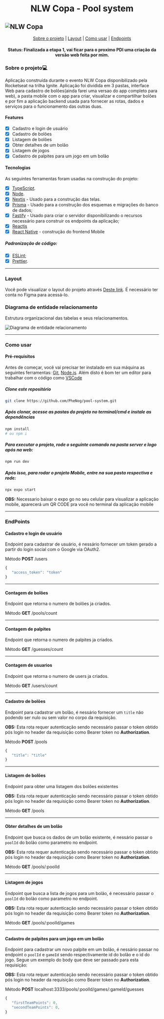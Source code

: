 
<h1 align="center">NLW Copa - Pool system</h1>

![NLW Copa](https://user-images.githubusercontent.com/40326598/200138387-f97fb545-6de7-47aa-9d8f-a71f11ecb6a1.png)
---


<p align="center">
 <a href="#sobre-o-projeto">Sobre o projeto</a> |
 <a href="#layout">Layout</a> | 
 <a href="#como-usar">Como usar</a> | 
  <a href="#endpoints">Endpoints</a> 
</p>

<h4 align="center">
	 Status: Finalizada a etapa 1, vai ficar para o proximo PDI uma criação da versão web feita por mim.
</h4>
 
### Sobre o projeto💻

  Aplicação construída durante o evento NLW Copa disponibilizado pela Rocketseat na trilha Ignite. Aplicação foi dividida em 3 pastas, interface Web para cadastro de bolões(ainda farei uma versao do app completo para web), a pasta mobile com o app para criar, visualizar e compartilhar bolões e por fim a aplicação backend usada para fornecer as rotas, dados e serviços para o funcionamento das outras duas.

#### Features

- [X] Cadastro e login de usuário
- [X] Cadastro de bolões
- [X] Listagem de bolões
- [X] Obter detalhes de um bolão
- [X] Listagem de jogos
- [X] Cadastro de palpites para um jogo em um bolão

#### Tecnologias

As seguintes ferramentas foram usadas na construção do projeto:

- [x] [TypeScript](https://www.typescriptlang.org/).
- [X] [Node](https://nodejs.org/pt-br/).
- [x] [Nextjs](https://nextjs.org/) - Usado para a construção das telas.
- [x] [Prisma](https://www.prisma.io/) - Usado para a construção dos esquemas e migrações do banco de dados;
- [x] [Fastify](https://www.fastify.io/) - Usado para criar o servidor disponibilizando o recursos necessário para construir os endpoints da aplicação;
- [x] [Reactjs](https://reactjs.org/)
- [x] [React Native](https://reactnative.dev/) - construção do frontend Mobile

##### Padronização de código:

- [x] [ESLint](https://eslint.org/);
- [x] [Prettier](https://prettier.io/).
___
### Layout
Você pode visualizar o layout do projeto através [Deste link](https://www.figma.com/file/VnnLfmov3ZBOOG78Llhy06/Bol%C3%A3o-da-Copa-(Community)). É necessário ter conta no Figma para acessá-lo.

### Diagrama de entidade relacionamento

Estrutura organizacional das tabelas e seus relacionamentos.

![Diagrama de entidade relacionamento](https://user-images.githubusercontent.com/40326598/200139682-700f829e-eba1-4c41-a5a5-4a7e21fac9aa.png)

---

### Como usar
#### Pré-requisitos

Antes de começar, você vai precisar ter instalado em sua máquina as seguintes ferramentas:
[Git](https://git-scm.com), [Node.js](https://nodejs.org/en/). Além disto é bom ter um editor para trabalhar com o código como [VSCode](https://code.visualstudio.com/)

##### Clone este repositório
```bash
git clone https://github.com/PheNog/pool-system.git
```
##### Após clonar, acesse as pastas do projeto no terminal/cmd e instale as dependências
```bash
npm install
# ou npm i
```

##### Para executar o projeto, rode o seguinte comando  na pasta server e logo após na web:
```bash
npm run dev
```

##### Após isso, para rodar o projeto Mobile, entre na sua pasta respectiva e rode:

```bash
npx expo start
```
**OBS:**  Necessario baixar o expo go no seu celular para visualizar a aplicação mobile, aparecerá um QR CODE pra você no terminal da aplicação mobile

___


### EndPoints

#### Cadastro e login de usuário
Endpoint para cadastrar de usuário, é nessário fornecer um token gerado a partir do login social com o Google via OAuth2.

Método **POST** /users

```typescript
{
   "access_token": "token"
}
```
___

#### Contagem de bolões
Endpoint que retorna o numero de bolões ja criados.

Método **GET** /pools/count
___

#### Contagem de palpites
Endpoint que retorna o numero de palpites ja criados.

Método **GET** /guesses/count
___

#### Contagem de usuarios
Endpoint que retorna o numero de users ja criados.

Método **GET** /users/count
___

#### Cadastro de bolões
Endpoint para cadastrar um bolão, é nessário fornecer um `title` não podendo ser nulo ou sem valor no corpo da requisição. 

**OBS:** Esta rota requer autenticação sendo necessário passar o token obtido pós login no header da requisição como Bearer token no **Authorization**. 

Método **POST** /pools

```typescript
{
   "title": "title"
}
```
___
#### Listagem de bolões
Endpoint para obter uma listagem dos bolões existentes

**OBS:** Esta rota requer autenticação sendo necessário passar o token obtido pós login no header da requisição como Bearer token no **Authorization**. 

Método **GET** /pools
___
#### Obter detalhes de um bolão
Endpoint que busca os dados de um bolão existente, é nessário passar o `poolId` do bolão como parametro no endpoint. 

**OBS:** Esta rota requer autenticação sendo necessário passar o token obtido pós login no header da requisição como Bearer token no **Authorization**. 

Método **GET** /pools/:poolId
___
#### Listagem de jogos
Endpoint que busca a lista de jogos para um bolão, é necessário passar o `poolId` do bolão como parametro no endpoint. 

**OBS:** Esta rota requer autenticação sendo necessário passar o token obtido pós login no header da requisição como Bearer token no **Authorization**. 

Método **GET** /pools/:poolId/games
___
#### Cadastro de palpites para um jogo em um bolão
Endpoint para cadastrar um novo palpite em um bolão, é nessário passar no endpoint o `poolId` e `gameId` sendo respectivamente id do bolão e o id do jogo. Segue um
exemplo do body que deve ser passado para esta requisição:

**OBS:** Esta rota requer autenticação sendo necessário passar o token obtido pós login no header da requisição como Bearer token no **Authorization**. 

Método **POST** localhost:3333/pools/:poolId/games/:gameId/guesses

```typescript
{
   "firstTeamPoints": 0,
   "secondTeamPoints": 0,
}
```